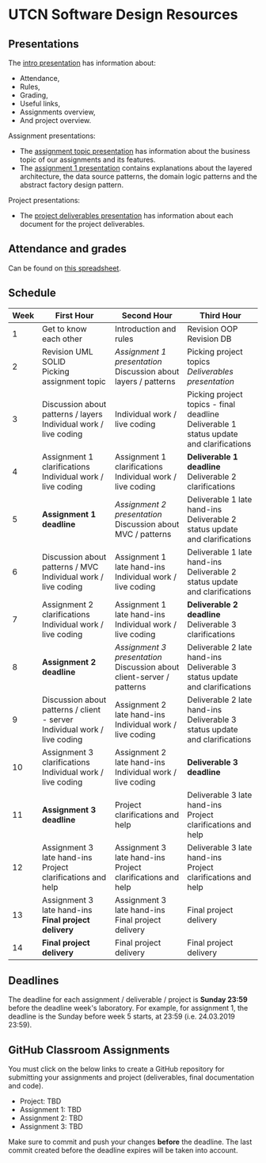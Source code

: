 # UTCN Software Design Resources

## Presentations
The [intro presentation](https://slides.com/spet/utcn-sd-intro) has information about:
 * Attendance,
 * Rules,
 * Grading,
 * Useful links,
 * Assignments overview,
 * And project overview.

Assignment presentations:
 * The [assignment topic presentation](https://slides.com/spet/utcn-sd-assignment-topic) has information about the business topic of our assignments and its features.
 * The [assignment 1 presentation](https://slides.com/spet/utcn-sd-assignment-1) contains explanations about the layered architecture, the data source patterns, the domain logic patterns and the abstract factory design pattern.

Project presentations:
 * The [project deliverables presentation](https://slides.com/spet/utcn-sd-deliverables) has information about each document for the project deliverables.

## Attendance and grades
Can be found on [this spreadsheet](https://docs.google.com/spreadsheets/d/1PdbHr07erqH4lD7RDOOJ9-QOGVxWhRE1oNSXc6jtfqM/edit?usp=sharing).

## Schedule 
| Week | First Hour                                                                   | Second Hour                                                                                       | Third Hour                                                                                |
|------|------------------------------------------------------------------------------|---------------------------------------------------------------------------------------------------|-------------------------------------------------------------------------------------------|
| 1    | Get to know each other                                                       | Introduction and rules                                                                            | Revision OOP<br>Revision DB                                                               |
| 2    | Revision UML<br>SOLID<br>Picking assignment topic                            | *Assignment 1 presentation*<br>Discussion about layers / patterns                                 | Picking project topics<br>*Deliverables presentation*                                     |
| 3    | Discussion about patterns / layers<br>Individual work / live coding          | Individual work / live coding                                                                     | Picking project topics - final deadline<br>Deliverable 1 status update and clarifications |
| 4    | Assignment 1 clarifications<br>Individual work / live coding                 | Assignment 1 clarifications<br>Individual work / live coding                                      | **Deliverable 1 deadline**<br>Deliverable 2 clarifications                                |
| 5    | **Assignment 1 deadline**                                                    | *Assignment 2 presentation*<br>Discussion about MVC / patterns                                    | Deliverable 1 late hand-ins<br>Deliverable 2 status update and clarifications             |
| 6    | Discussion about patterns / MVC<br>Individual work / live coding             | Assignment 1 late hand-ins<br>Individual work / live coding                                       | Deliverable 1 late hand-ins<br>Deliverable 2 status update and clarifications             |
| 7    | Assignment 2 clarifications<br>Individual work / live coding                 | Assignment 1 late hand-ins<br>Individual work / live coding                                       | **Deliverable 2 deadline**<br>Deliverable 3 clarifications                                |
| 8    | **Assignment 2 deadline**                                                    | *Assignment 3 presentation*<br>Discussion about client-server / patterns                          | Deliverable 2 late hand-ins<br>Deliverable 3 status update and clarifications             |
| 9    | Discussion about patterns / client - server<br>Individual work / live coding | Assignment 2 late hand-ins<br>Individual work / live coding                                       | Deliverable 2 late hand-ins<br>Deliverable 3 status update and clarifications             |
| 10   | Assignment 3 clarifications<br>Individual work / live coding                 | Assignment 2 late hand-ins<br>Individual work / live coding                                       | **Deliverable 3 deadline**                                                                |
| 11   | **Assignment 3 deadline**                                                    | Project clarifications and help                                                                   | Deliverable 3 late hand-ins<br>Project clarifications and help                            |
| 12   | Assignment 3 late hand-ins<br>Project clarifications and help                | Assignment 3 late hand-ins<br>Project clarifications and help                                     | Deliverable 3 late hand-ins<br>Project clarifications and help                            |
| 13   | Assignment 3 late hand-ins<br>**Final project delivery**                     | Assignment 3 late hand-ins<br>Final project delivery                                              | Final project delivery                                                                    |
| 14   | **Final project delivery**                                                   | Final project delivery                                                                            | Final project delivery                                                                    |

## Deadlines
The deadline for each assignment / deliverable / project is **Sunday 23:59** before the deadline week's laboratory. For example, for assignment 1, the deadline is the Sunday before week 5 starts, at 23:59 (i.e. 24.03.2019 23:59).

## GitHub Classroom Assignments
You must click on the below links to create a GitHub repository for submitting your assignments and project (deliverables, final documentation and code).

 * Project: TBD
 * Assignment 1: TBD
 * Assignment 2: TBD
 * Assignment 3: TBD

Make sure to commit and push your changes **before** the deadline. The last commit created before the deadline expires will be taken into account.
